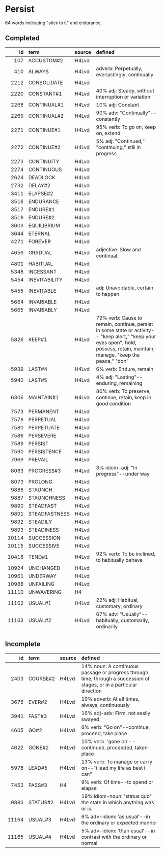 # Persist

64 words indicating "stick to it" and endurance.

## Completed

|    id | term          | source   | defined                                                                                                                                                                          |
|------:|:--------------|:---------|:---------------------------------------------------------------------------------------------------------------------------------------------------------------------------------|
|   107 | ACCUSTOM#2    | H4Lvd    |                                                                                                                                                                                  |
|   410 | ALWAYS        | H4Lvd    | adverb: Perpetually, everlastingly, continually.                                                                                                                                 |
|  2212 | CONSOLIDATE   | H4Lvd    |                                                                                                                                                                                  |
|  2220 | CONSTANT#1    | H4Lvd    | 40% adj: Steady, without interruption or variation                                                                                                                               |
|  2268 | CONTINUAL#1   | H4Lvd    | 10% adj: Constant                                                                                                                                                                |
|  2269 | CONTINUAL#2   | H4Lvd    | 90% adv: "Continually"--constantly                                                                                                                                               |
|  2271 | CONTINUE#1    | H4Lvd    | 95% verb: To go on, keep on, extend                                                                                                                                              |
|  2272 | CONTINUE#2    | H4Lvd    | 5% adj: "Continued," "continuing," still in progress                                                                                                                             |
|  2273 | CONTINUITY    | H4Lvd    |                                                                                                                                                                                  |
|  2274 | CONTINUOUS    | H4Lvd    |                                                                                                                                                                                  |
|  2624 | DEADLOCK      | H4Lvd    |                                                                                                                                                                                  |
|  2732 | DELAY#2       | H4Lvd    |                                                                                                                                                                                  |
|  3411 | ELAPSE#2      | H4Lvd    |                                                                                                                                                                                  |
|  3516 | ENDURANCE     | H4Lvd    |                                                                                                                                                                                  |
|  3517 | ENDURE#1      | H4Lvd    |                                                                                                                                                                                  |
|  3518 | ENDURE#2      | H4Lvd    |                                                                                                                                                                                  |
|  3603 | EQUILIBRIUM   | H4Lvd    |                                                                                                                                                                                  |
|  3644 | ETERNAL       | H4Lvd    |                                                                                                                                                                                  |
|  4271 | FOREVER       | H4Lvd    |                                                                                                                                                                                  |
|  4659 | GRADUAL       | H4Lvd    | adjective: Slow and continual.                                                                                                                                                   |
|  4801 | HABITUAL      | H4Lvd    |                                                                                                                                                                                  |
|  5348 | INCESSANT     | H4Lvd    |                                                                                                                                                                                  |
|  5454 | INEVITABILITY | H4Lvd    |                                                                                                                                                                                  |
|  5455 | INEVITABLE    | H4Lvd    | adj: Unavoidable, certain to happen                                                                                                                                              |
|  5664 | INVARIABLE    | H4Lvd    |                                                                                                                                                                                  |
|  5665 | INVARIABLY    | H4Lvd    |                                                                                                                                                                                  |
|  5826 | KEEP#1        | H4Lvd    | 79% verb: Cause to remain, continue, persist in some state or activity--  "keep alert," "keep your eyes open"; hold, possess, retain, maintain,  manage, "keep the peace," "don' |
|  5939 | LAST#4        | H4Lvd    | 6% verb: Endure, remain                                                                                                                                                          |
|  5940 | LAST#5        | H4Lvd    | 4% adj: "Lasting"--enduring, remaining                                                                                                                                           |
|  6306 | MAINTAIN#1    | H4Lvd    | 86% verb: To preserve, continue, retain, keep in good condition                                                                                                                  |
|  7573 | PERMANENT     | H4Lvd    |                                                                                                                                                                                  |
|  7579 | PERPETUAL     | H4Lvd    |                                                                                                                                                                                  |
|  7580 | PERPETUATE    | H4Lvd    |                                                                                                                                                                                  |
|  7586 | PERSEVERE     | H4Lvd    |                                                                                                                                                                                  |
|  7589 | PERSIST       | H4Lvd    |                                                                                                                                                                                  |
|  7590 | PERSISTENCE   | H4Lvd    |                                                                                                                                                                                  |
|  7969 | PREVAIL       | H4Lvd    |                                                                                                                                                                                  |
|  8063 | PROGRESS#3    | H4Lvd    | 3% idiom-adj: "In progress"--under way                                                                                                                                           |
|  8073 | PROLONG       | H4Lvd    |                                                                                                                                                                                  |
|  9886 | STAUNCH       | H4Lvd    |                                                                                                                                                                                  |
|  9887 | STAUNCHNESS   | H4Lvd    |                                                                                                                                                                                  |
|  9890 | STEADFAST     | H4Lvd    |                                                                                                                                                                                  |
|  9891 | STEADFASTNESS | H4Lvd    |                                                                                                                                                                                  |
|  9892 | STEADILY      | H4Lvd    |                                                                                                                                                                                  |
|  9893 | STEADINESS    | H4Lvd    |                                                                                                                                                                                  |
| 10114 | SUCCESSION    | H4Lvd    |                                                                                                                                                                                  |
| 10115 | SUCCESSIVE    | H4Lvd    |                                                                                                                                                                                  |
| 10418 | TEND#1        | H4Lvd    | 92% verb: To be inclined, to habitually behave                                                                                                                                   |
| 10924 | UNCHANGED     | H4Lvd    |                                                                                                                                                                                  |
| 10961 | UNDERWAY      | H4Lvd    |                                                                                                                                                                                  |
| 10988 | UNFAILING     | H4Lvd    |                                                                                                                                                                                  |
| 11110 | UNWAVERING    | H4       |                                                                                                                                                                                  |
| 11162 | USUAL#1       | H4Lvd    | 22% adj: Habitual, customary, ordinary                                                                                                                                           |
| 11163 | USUAL#2       | H4Lvd    | 67% adv: "Usually"--habitually, customarily, ordinarily                                                                                                                          |

## Incomplete

|    id | term     | source   | defined                                                                                                                |
|------:|:---------|:---------|:-----------------------------------------------------------------------------------------------------------------------|
|  2403 | COURSE#2 | H4Lvd    | 14% noun: A continuous passage or progress through time, through a succession  of stages, or in a particular direction |
|  3676 | EVER#2   | H4Lvd    | 19% adverb: At all times, always, continuously                                                                         |
|  3941 | FAST#3   | H4Lvd    | 16% adj-adv: Firm, not easily swayed                                                                                   |
|  4605 | GO#2     | H4Lvd    | 6% verb: "Go on"--continue, proceed, take place                                                                        |
|  4622 | GONE#2   | H4Lvd    | 10% verb: 'gone on'--continued, proceeded, taken place                                                                 |
|  5978 | LEAD#5   | H4Lvd    | 13% verb: To manage or carry on--"i lead my life as best i can"                                                        |
|  7453 | PASS#3   | H4       | 9% verb: Of time--to spend or elapse                                                                                   |
|  9883 | STATUS#2 | H4Lvd    | 19% idiom-noun: 'status quo' the state in which anything was or is.                                                    |
| 11164 | USUAL#3  | H4Lvd    | 6% adv-idiom: 'as usual'--in the ordinary or expected manner                                                           |
| 11165 | USUAL#4  | H4Lvd    | 5% adv-idiom: 'than usual'--in contrast with the ordinary or normal                                                    |